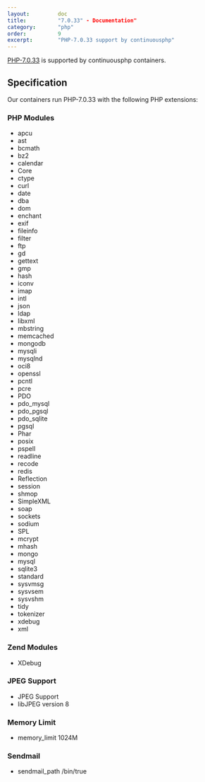 ```yaml
---
layout:         doc
title:          "7.0.33" - Documentation"
category:       "php"
order:          9
excerpt:        "PHP-7.0.33 support by continuousphp"
---
```

[PHP-7.0.33](http://www.php.net) is supported by continuousphp containers.

## Specification

Our containers run PHP-7.0.33 with the following PHP extensions:

### PHP Modules

* apcu
* ast
* bcmath
* bz2
* calendar
* Core
* ctype
* curl
* date
* dba
* dom
* enchant
* exif
* fileinfo
* filter
* ftp
* gd
* gettext
* gmp
* hash
* iconv
* imap 
* intl
* json
* ldap
* libxml
* mbstring
* memcached
* mongodb
* mysqli
* mysqlnd
* oci8
* openssl
* pcntl
* pcre
* PDO
* pdo_mysql
* pdo_pgsql
* pdo_sqlite
* pgsql
* Phar
* posix
* pspell
* readline
* recode
* redis
* Reflection
* session
* shmop
* SimpleXML
* soap
* sockets
* sodium
* SPL
* mcrypt
* mhash
* mongo
* mysql
* sqlite3
* standard
* sysvmsg
* sysvsem
* sysvshm
* tidy
* tokenizer
* xdebug
* xml

### Zend Modules

* XDebug

### JPEG Support

* JPEG Support
* libJPEG version 8

### Memory Limit

* memory_limit 1024M

### Sendmail

* sendmail_path /bin/true
